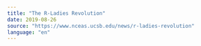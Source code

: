 ```yaml
---
title: "The R-Ladies Revolution"
date: 2019-08-26
source: "https://www.nceas.ucsb.edu/news/r-ladies-revolution"
language: "en"
---
```




